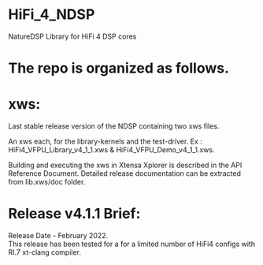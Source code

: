 # HiFi_4_NDSP
NatureDSP Library for HiFi 4 DSP cores


# The repo is organized as follows.

# xws:
  Last stable release version of the NDSP containing two xws files.

An xws each, for the library-kernels and the test-driver. 
Ex : HiFi4_VFPU_Library_v4_1_1.xws & HiFi4_VFPU_Demo_v4_1_1.xws. 

Building and executing the xws in Xtensa Xplorer is described in the API Reference Document. 
Detailed release documentation can be extracted from lib.xws/doc folder. 

# Release v4.1.1 Brief:
Release Date - February 2022.  
This release has been tested for a for a limited number of HiFi4 configs with RI.7 xt-clang compiler. 
